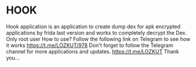 # HOOK
Hook application is an application to create dump dex for apk encrypted applications by frida last version and works to completely decrypt the Dex.
Only root user 
How to use? 
Follow the following link on Telegram to see how it works  https://t.me/LOZKUT/978
Don't forget to follow the Telegram channel for more applications and updates.
https://t.me/LOZKUT
Thank you...
